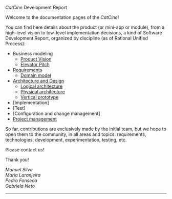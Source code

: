 _CatCine_ Development Report

Welcome to the documentation pages of the _CatCine_!

You can find here details about the product (or mini-app or module), from a high-level vision to low-level implementation decisions, a kind of Software Development Report, organized by discipline (as of Rational Unified Process): 

* Business modeling 
  * [Product Vision](https://github.com/FEUP-LEIC-ES-2022-23/2LEIC09T5/blob/main/docs/ProductVision.md)
  * [Elevator Pitch](https://github.com/FEUP-LEIC-ES-2022-23/2LEIC09T5/blob/main/docs/ElevatorPitch.md)
* [Requirements](https://github.com/FEUP-LEIC-ES-2022-23/2LEIC09T5/blob/main/docs/requirements.md)
  * [Domain model](https://github.com/FEUP-LEIC-ES-2022-23/2LEIC09T5/blob/main/docs/requirements.md#Domain-model)
* [Architecture and Design](https://github.com/FEUP-LEIC-ES-2022-23/2LEIC09T5/blob/main/docs/ArchitectureAndDesign.md)
  * [Logical architecture](https://github.com/FEUP-LEIC-ES-2022-23/2LEIC09T5/blob/main/docs/ArchitectureAndDesign.md#logical-architecture)
  * [Physical architecture](https://github.com/FEUP-LEIC-ES-2022-23/2LEIC09T5/blob/main/docs/ArchitectureAndDesign.md#physical-architecture)
  * [Vertical prototype](https://github.com/FEUP-LEIC-ES-2022-23/2LEIC09T5/blob/main/docs/ArchitectureAndDesign.md#vertical-prototype)
* [Implementation]
* [Test]
* [Configuration and change management]
* [Project management](https://github.com/FEUP-LEIC-ES-2022-23/2LEIC09T5/blob/main/docs/ProjectManagement.md)

So far, contributions are exclusively made by the initial team, but we hope to open them to the community, in all areas and topics: requirements, technologies, development, experimentation, testing, etc.

Please contact us! 

Thank you!

*Manuel Silva*\
*Maria Laranjeira*\
*Pedro Fonseca*\
*Gabriela Neto*

---

